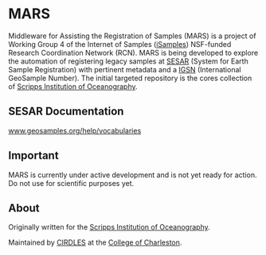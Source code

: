 MARS
====

Middleware for Assisting the Registration of Samples (MARS) is a project of Working Group 4 of the Internet of Samples  ([iSamples](http://earthcube.org/group/isamples)) NSF-funded Research Coordination Network (RCN).  MARS is being developed to explore the automation of registering legacy samples at [SESAR](http://www.geosamples.org/) (System for Earth Sample Registration) with pertinent metadata and a [IGSN](http://www.geosamples.org/igsnabout) (International GeoSample Number).  The initial targeted repository is the cores collection of [Scripps Institution of Oceanography](https://scripps.ucsd.edu).

SESAR Documentation
-------------------

www.geosamples.org/help/vocabularies

Important
---------

MARS is currently under active development and is not yet ready for action. Do
not use for scientific purposes yet.

About
-----

Originally written for the
[Scripps Institution of Oceanography](https://scripps.ucsd.edu).

Maintained by [CIRDLES](https://cirdles.org) at the
[College of Charleston](https://cofc.edu).
